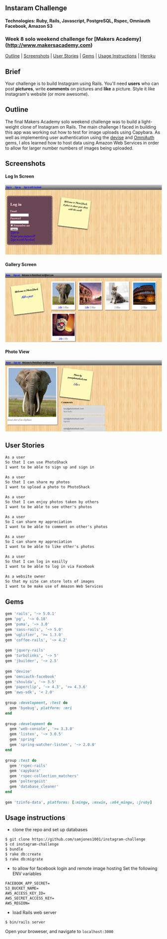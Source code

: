 ## Instaram Challenge
#### Technologies: Ruby, Rails, Javascript, PostgreSQL, Rspec, Omniauth Facebook, Amazon S3
### Week 8 solo weekend challenge for [Makers Academy] (http://www.makersacademy.com)
[Outline](#outline) | [Screenshots](#screenshots) | [User Stories](#user-stories) | [Gems](#gems) | [Usage Instructions](#usage-instructions) | [Heroku](https://samsinstaclone.herokuapp.com/)

## Brief
Your challenge is to build Instagram using Rails. You'll need **users** who can post **pictures**, write **comments** on pictures and **like** a picture. Style it like Instagram's website (or more awesome).

## Outline
The final Makers Academy solo weekend challenge was to build a light-weight clone of Instagram on Rails.  The main challenge I faced in building this app was working out how to test for image uploads using Capybara.  As well as implementing user authentication using the [devise](https://github.com/plataformatec/devise) and [OmniAuth](https://github.com/plataformatec/devise/wiki/OmniAuth:-Overview) gems, I alos learned how to host data using Amazon Web Services in order to allow for larger number numbers of images being uploaded.

## Screenshots
#### Log In Screen
![Log In Screen](/app/assets/images/login.png?raw=true "Log In Screen")
#### Gallery Screen
![Gallery Screen](/app/assets/images/gallery.png?raw=true "Gallery Screen")
#### Photo View
![Photo View](/app/assets/images/main.png?raw=true "Photo View")

## User Stories
```
As a user
So that I can use PhotoShack
I want to be able to sign up and sign in

As a user
So that I can share my photos
I want to upload a photo to PhotoShack

As a user
So that I can enjoy photos taken by others
I want to be able to see other's photos

As a user
So I can share my appreciation
I want to be able to comment on other's photos

As a user
So I can share my appreciation
I want to be able to like other's photos

As a user
So that I can log in easilly
I want to be able to log in via Facebook

As a website owner
So that my site can store lots of images
I want to be make use of Amazon Web Services
```

## Gems
```ruby
gem 'rails', '~> 5.0.1'
gem 'pg', '~> 0.18'
gem 'puma', '~> 3.0'
gem 'sass-rails', '~> 5.0'
gem 'uglifier', '>= 1.3.0'
gem 'coffee-rails', '~> 4.2'

gem 'jquery-rails'
gem 'turbolinks', '~> 5'
gem 'jbuilder', '~> 2.5'

gem 'devise'
gem 'omniauth-facebook'
gem 'shoulda', '~> 3.5'
gem 'paperclip', '~> 4.3', '>= 4.3.6'
gem 'aws-sdk', '< 2.0'

group :development, :test do
  gem 'byebug', platform: :mri
end

group :development do
  gem 'web-console', '>= 3.3.0'
  gem 'listen', '~> 3.0.5'
  gem 'spring'
  gem 'spring-watcher-listen', '~> 2.0.0'
end

group :test do
  gem 'rspec-rails'
  gem 'capybara'
  gem 'rspec-collection_matchers'
  gem 'poltergeist'
  gem 'database_cleaner'
end

gem 'tzinfo-data', platforms: [:mingw, :mswin, :x64_mingw, :jruby]
```

## Usage instructions
* clone the repo and set up databases
```shell
$ git clone https://github.com/samjones1001/instagram-challenge
$ cd instagram-challenge
$ bundle
$ rake db:create
$ rake db:migrate
```

* to allow for facebook login and remote image hosting
Set the following ENV variables
```
FACEBOOK_APP_SECRET=
S3_BUCKET_NAME=
AWS_ACCESS_KEY_ID=
AWS_SECRET_ACCESS_KEY=
AWS_REGION=
```

* load Rails web server
```shell
$ bin/rails server
```
Open your broweser, and navigate to `localhost:3000`
